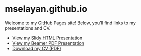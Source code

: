 # mselayan.github.io

Welcome to my GitHub Pages site! Below, you’ll find links to my presentations and CV.

- [View my Slidy HTML Presentation](presentation_2.html)
- [View my Beamer PDF Presentation](presentation_1r.pdf)
- [Download my CV (PDF)](CV.pdf)
